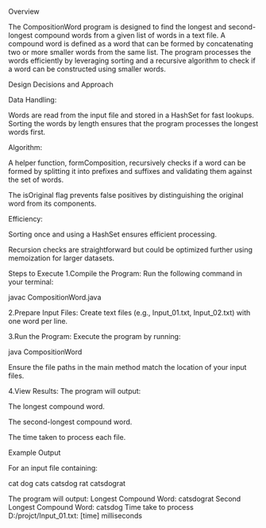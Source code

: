 Overview

The CompositionWord program is designed to find the longest and second-longest compound words from a given list of words in a text file. A compound word is defined as a word that can be formed by concatenating two or more smaller words from the same list. The program processes the words efficiently by leveraging sorting and a recursive algorithm to check if a word can be constructed using smaller words.

Design Decisions and Approach

Data Handling:

Words are read from the input file and stored in a HashSet for fast lookups.
Sorting the words by length ensures that the program processes the longest words first.

Algorithm:

A helper function, formComposition, recursively checks if a word can be formed by splitting it into prefixes and suffixes and validating them against the set of words.

The isOriginal flag prevents false positives by distinguishing the original word from its components.

Efficiency:

Sorting once and using a HashSet ensures efficient processing.

Recursion checks are straightforward but could be optimized further using memoization for larger datasets.

Steps to Execute
1.Compile the Program: Run the following command in your terminal:

javac CompositionWord.java

2.Prepare Input Files: Create text files (e.g., Input_01.txt, Input_02.txt) with one word per line.

3.Run the Program: Execute the program by running:

java CompositionWord

Ensure the file paths in the main method match the location of your input files.

4.View Results: The program will output:

The longest compound word.

The second-longest compound word.

The time taken to process each file.


Example Output

For an input file containing:

cat
dog
cats
catsdog
rat
catsdograt

The program will output:
Longest Compound Word: catsdograt
Second Longest Compound Word: catsdog
Time take to process D:/projct/Input_01.txt: [time] milliseconds
